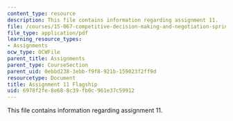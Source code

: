 ```yaml
---
content_type: resource
description: This file contains information regarding assignment 11.
file: /courses/15-067-competitive-decision-making-and-negotiation-spring-2011/6978f2fe8e688c39fb0c961e37c59912_MIT15_067S11_assgn11.pdf
file_type: application/pdf
learning_resource_types:
- Assignments
ocw_type: OCWFile
parent_title: Assignments
parent_type: CourseSection
parent_uid: 0ebbd238-3ebb-f9f8-921b-159023f2ff9d
resourcetype: Document
title: Assignment 11 Flagship
uid: 6978f2fe-8e68-8c39-fb0c-961e37c59912
---
```

This file contains information regarding assignment 11.

